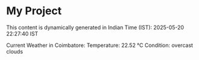# My Project

This content is dynamically generated in Indian Time (IST): 2025-05-20 22:27:40 IST


Current Weather in Coimbatore:
Temperature: 22.52 °C
Condition: overcast clouds
